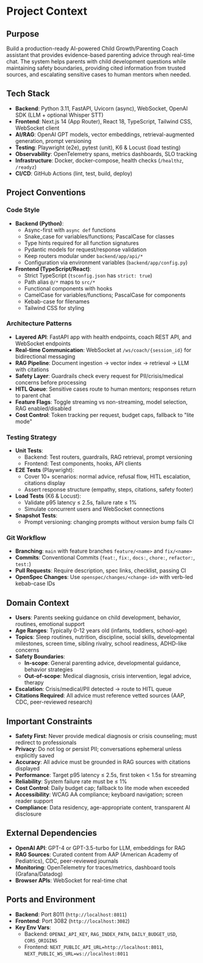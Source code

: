 # Project Context

## Purpose
Build a production-ready AI-powered Child Growth/Parenting Coach assistant that provides evidence-based parenting advice through real-time chat. The system helps parents with child development questions while maintaining safety boundaries, providing cited information from trusted sources, and escalating sensitive cases to human mentors when needed.

## Tech Stack
- **Backend**: Python 3.11, FastAPI, Uvicorn (async), WebSocket, OpenAI SDK (LLM + optional Whisper STT)
- **Frontend**: Next.js 14 (App Router), React 18, TypeScript, Tailwind CSS, WebSocket client
- **AI/RAG**: OpenAI GPT models, vector embeddings, retrieval-augmented generation, prompt versioning
- **Testing**: Playwright (e2e), pytest (unit), K6 & Locust (load testing)
- **Observability**: OpenTelemetry spans, metrics dashboards, SLO tracking
- **Infrastructure**: Docker, docker-compose, health checks (`/healthz`, `/readyz`)
- **CI/CD**: GitHub Actions (lint, test, build, deploy)

## Project Conventions

### Code Style
- **Backend (Python)**:
  - Async-first with `async def` functions
  - Snake_case for variables/functions; PascalCase for classes
  - Type hints required for all function signatures
  - Pydantic models for request/response validation
  - Keep routers modular under `backend/app/api/*`
  - Configuration via environment variables (`backend/app/config.py`)
- **Frontend (TypeScript/React)**:
  - Strict TypeScript (`tsconfig.json` has `strict: true`)
  - Path alias `@/*` maps to `src/*`
  - Functional components with hooks
  - CamelCase for variables/functions; PascalCase for components
  - Kebab-case for filenames
  - Tailwind CSS for styling

### Architecture Patterns
- **Layered API**: FastAPI app with health endpoints, coach REST API, and WebSocket endpoints
- **Real-time Communication**: WebSocket at `/ws/coach/{session_id}` for bidirectional messaging
- **RAG Pipeline**: Document ingestion → vector index → retrieval → LLM with citations
- **Safety Layer**: Guardrails check every request for PII/crisis/medical concerns before processing
- **HITL Queue**: Sensitive cases route to human mentors; responses return to parent chat
- **Feature Flags**: Toggle streaming vs non-streaming, model selection, RAG enabled/disabled
- **Cost Control**: Token tracking per request, budget caps, fallback to "lite mode"

### Testing Strategy
- **Unit Tests**:
  - Backend: Test routers, guardrails, RAG retrieval, prompt versioning
  - Frontend: Test components, hooks, API clients
- **E2E Tests** (Playwright):
  - Cover 10+ scenarios: normal advice, refusal flow, HITL escalation, citations display
  - Assert response structure (empathy, steps, citations, safety footer)
- **Load Tests** (K6 & Locust):
  - Validate p95 latency ≤ 2.5s, failure rate ≤ 1%
  - Simulate concurrent users and WebSocket connections
- **Snapshot Tests**:
  - Prompt versioning: changing prompts without version bump fails CI

### Git Workflow
- **Branching**: `main` with feature branches `feature/<name>` and `fix/<name>`
- **Commits**: Conventional Commits (`feat:`, `fix:`, `docs:`, `chore:`, `refactor:`, `test:`)
- **Pull Requests**: Require description, spec links, checklist, passing CI
- **OpenSpec Changes**: Use `openspec/changes/<change-id>` with verb-led kebab-case IDs

## Domain Context
- **Users**: Parents seeking guidance on child development, behavior, routines, emotional support
- **Age Ranges**: Typically 0-12 years old (infants, toddlers, school-age)
- **Topics**: Sleep routines, nutrition, discipline, social skills, developmental milestones, screen time, sibling rivalry, school readiness, ADHD-like concerns
- **Safety Boundaries**: 
  - **In-scope**: General parenting advice, developmental guidance, behavior strategies
  - **Out-of-scope**: Medical diagnosis, crisis intervention, legal advice, therapy
- **Escalation**: Crisis/medical/PII detected → route to HITL queue
- **Citations Required**: All advice must reference vetted sources (AAP, CDC, peer-reviewed research)

## Important Constraints
- **Safety First**: Never provide medical diagnosis or crisis counseling; must redirect to professionals
- **Privacy**: Do not log or persist PII; conversations ephemeral unless explicitly saved
- **Accuracy**: All advice must be grounded in RAG sources with citations displayed
- **Performance**: Target p95 latency ≤ 2.5s, first token < 1.5s for streaming
- **Reliability**: System failure rate must be ≤ 1%
- **Cost Control**: Daily budget cap; fallback to lite mode when exceeded
- **Accessibility**: WCAG AA compliance; keyboard navigation; screen reader support
- **Compliance**: Data residency, age-appropriate content, transparent AI disclosure

## External Dependencies
- **OpenAI API**: GPT-4 or GPT-3.5-turbo for LLM, embeddings for RAG
- **RAG Sources**: Curated content from AAP (American Academy of Pediatrics), CDC, peer-reviewed journals
- **Monitoring**: OpenTelemetry for traces/metrics, dashboard tools (Grafana/Datadog)
- **Browser APIs**: WebSocket for real-time chat

## Ports and Environment
- **Backend**: Port 8011 (`http://localhost:8011`)
- **Frontend**: Port 3082 (`http://localhost:3082`)
- **Key Env Vars**:
  - Backend: `OPENAI_API_KEY`, `RAG_INDEX_PATH`, `DAILY_BUDGET_USD`, `CORS_ORIGINS`
  - Frontend: `NEXT_PUBLIC_API_URL=http://localhost:8011`, `NEXT_PUBLIC_WS_URL=ws://localhost:8011`
